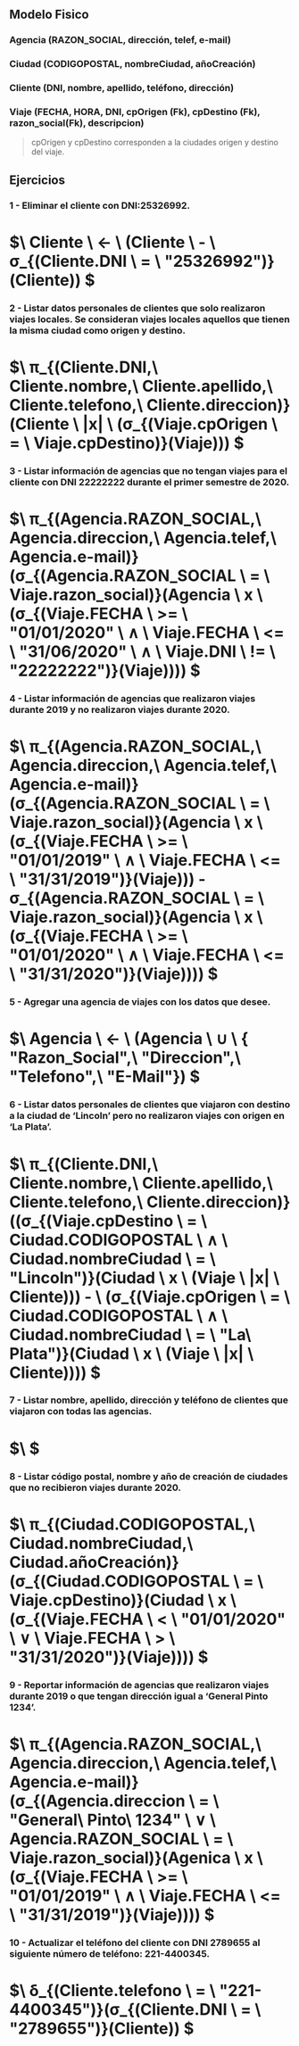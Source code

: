 ## Modelo Fisico
### Agencia (RAZON_SOCIAL, dirección, telef, e-mail)
### Ciudad (CODIGOPOSTAL, nombreCiudad, añoCreación)
### Cliente (DNI, nombre, apellido, teléfono, dirección)
### Viaje (FECHA, HORA, DNI, cpOrigen (Fk), cpDestino (Fk), razon_social(Fk), descripcion)

> cpOrigen y cpDestino corresponden a la ciudades origen y destino del viaje.

## Ejercicios

### 1 - Eliminar el cliente con DNI:25326992.

# $\ Cliente \ ← \ (Cliente \ - \ σ_{(Cliente.DNI \ = \ "25326992")}(Cliente)) $

### 2 - Listar datos personales de clientes que solo realizaron viajes locales. Se consideran viajes locales aquellos que tienen la misma ciudad como origen y destino.

# $\ π_{(Cliente.DNI,\ Cliente.nombre,\ Cliente.apellido,\ Cliente.telefono,\ Cliente.direccion)}(Cliente \ |x| \ (σ_{(Viaje.cpOrigen \ = \ Viaje.cpDestino)}(Viaje))) $

### 3 - Listar información de agencias que no tengan viajes para el cliente con DNI 22222222 durante el primer semestre de 2020.

# $\  π_{(Agencia.RAZON\_SOCIAL,\ Agencia.direccion,\ Agencia.telef,\ Agencia.e-mail)}(σ_{(Agencia.RAZON\_SOCIAL \ = \ Viaje.razon\_social)}(Agencia \ x \ (σ_{(Viaje.FECHA \ >= \ "01/01/2020" \ ∧ \ Viaje.FECHA \ <= \ "31/06/2020" \ ∧ \ Viaje.DNI \ != \ "22222222")}(Viaje)))) $

### 4 - Listar información de agencias que realizaron viajes durante 2019 y no realizaron viajes durante 2020.

# $\ π_{(Agencia.RAZON\_SOCIAL,\ Agencia.direccion,\ Agencia.telef,\ Agencia.e-mail)}(σ_{(Agencia.RAZON\_SOCIAL \ = \ Viaje.razon\_social)}(Agencia \ x \ (σ_{(Viaje.FECHA \ >= \ "01/01/2019" \ ∧ \ Viaje.FECHA \ <= \ "31/31/2019")}(Viaje))) - σ_{(Agencia.RAZON\_SOCIAL \ = \ Viaje.razon\_social)}(Agencia \ x \ (σ_{(Viaje.FECHA \ >= \ "01/01/2020" \ ∧ \ Viaje.FECHA \ <= \ "31/31/2020")}(Viaje)))) $

### 5 - Agregar una agencia de viajes con los datos que desee.

# $\ Agencia \ ← \ (Agencia \ ∪ \ \{ "Razon_Social",\ "Direccion",\ "Telefono",\ "E-Mail"\}) $

### 6 - Listar datos personales de clientes que viajaron con destino a la ciudad de ‘Lincoln’ pero no realizaron viajes con origen en ‘La Plata’.

# $\ π_{(Cliente.DNI,\ Cliente.nombre,\ Cliente.apellido,\ Cliente.telefono,\ Cliente.direccion)}((σ_{(Viaje.cpDestino \ = \ Ciudad.CODIGOPOSTAL \ ∧ \ Ciudad.nombreCiudad \ = \ "Lincoln")}(Ciudad \ x \ (Viaje \ |x| \ Cliente))) - \ (σ_{(Viaje.cpOrigen \ = \ Ciudad.CODIGOPOSTAL \ ∧ \ Ciudad.nombreCiudad \ = \ "La\ Plata")}(Ciudad \ x \ (Viaje \ |x| \ Cliente)))) $

### 7 - Listar nombre, apellido, dirección y teléfono de clientes que viajaron con todas las agencias.

# $\ $

### 8 - Listar código postal, nombre y año de creación de ciudades que no recibieron viajes durante 2020.

# $\ π_{(Ciudad.CODIGOPOSTAL,\ Ciudad.nombreCiudad,\ Ciudad.añoCreación)}(σ_{(Ciudad.CODIGOPOSTAL \ = \ Viaje.cpDestino)}(Ciudad \ x \ (σ_{(Viaje.FECHA \ < \ "01/01/2020" \ ∨ \ Viaje.FECHA \ > \ "31/31/2020")}(Viaje)))) $

### 9 - Reportar información de agencias que realizaron viajes durante 2019 o que tengan dirección igual a ‘General Pinto 1234’.

# $\   π_{(Agencia.RAZON\_SOCIAL,\ Agencia.direccion,\ Agencia.telef,\ Agencia.e-mail)}(σ_{(Agencia.direccion \ = \ "General\ Pinto\ 1234" \ ∨ \ Agencia.RAZON\_SOCIAL \ = \ Viaje.razon\_social)}(Agenica \ x \ (σ_{(Viaje.FECHA \ >= \ "01/01/2019" \ ∧ \ Viaje.FECHA \ <= \ "31/31/2019")}(Viaje)))) $

### 10 - Actualizar el teléfono del cliente con DNI 2789655 al siguiente número de teléfono: 221-4400345.

# $\  δ_{(Cliente.telefono \ = \ "221-4400345")}(σ_{(Cliente.DNI \ = \ "2789655")}(Cliente))  $